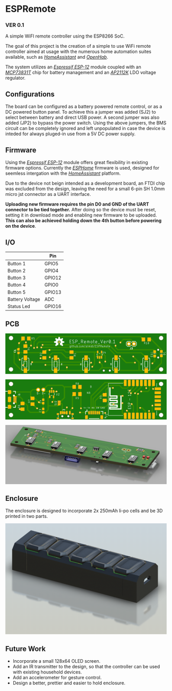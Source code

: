 # ESPRemote
### VER 0.1

A simple WiFI remote controller using the ESP8266 SoC.

The goal of this project is the creation of a simple to use WiFi remote controller aimed at usage with the numerous home automation suites available, such as _[HomeAssistant](https://www.home-assistant.io)_ and _[OpenHab](https://www.openhab.org)_.

The system utilizes an _[Espressif ESP-12](https://docs.platformio.org/en/latest/boards/espressif8266/esp12e.html)_ module coupled with an _[MCP73831T](https://www.google.gr/url?sa=t&rct=j&q=&esrc=s&source=web&cd=1&ved=2ahUKEwiDvMTDpvbgAhXJfFAKHZEMD0UQFjAAegQIChAC&url=https%3A%2F%2Fwww.sparkfun.com%2Fdatasheets%2FPrototyping%2FBatteries%2FMCP73831T.pdf&usg=AOvVaw3YKAY2DJq01YtSUwFzsNai)_ chip for battery management and an _[AP2112K](https://www.google.gr/url?sa=t&rct=j&q=&esrc=s&source=web&cd=1&ved=2ahUKEwjnxLrnpvbgAhUEK1AKHWMBD-AQFjAAegQIChAC&url=https%3A%2F%2Fwww.diodes.com%2Fassets%2FDatasheets%2FAP2112.pdf&usg=AOvVaw2XV2W1VE0JfD3LlF0lkARI)_ LDO voltage regulator.

## Configurations

The board can be configured as a battery powered remote control, or as a DC powered button panel. To achieve this a jumper was added (SJ2) to select between battery and direct USB power. A second jumper was also added (JP2) to bypass the power switch. Using the above jumpers, the BMS circuit can be completely ignored and left unpopulated in case the device is inteded for always pluged-in use from a 5V DC power supply.

## Firmware

Using the _[Espressif ESP-12](https://docs.platformio.org/en/latest/boards/espressif8266/esp12e.html)_ module offers great flexibility in existing firmware options. Currently the _[ESPHome](https://esphome.io/index.html)_ firmware is used, designed for seemless intergation with the _[HomeAssistant](https://www.home-assistant.io)_ platform.

Due to the device not beign intended as a development board, an FTDI chip was excluded from the design, leaving the need for a small 6-pin SH 1.0mm micro jst connector as a UART interface.

**Uploading new firmware requires the pin D0 and GND of the UART connector to be tied together.** After doing so the device must be reset, setting it in download mode and enabling new firmware to be uploaded. **This can also be achieved holding down the 4th button before powering on the device**.

## I/O

|                 | Pin    |
|-----------------|--------|
| Button 1        | GPIO5  |
| Button 2        | GPIO4  |
| Button 3        | GPIO12 |
| Button 4        | GPIO0  |
| Button 5        | GPIO13 |
| Battery Voltage | ADC    |
| Status Led      | GPIO16 |


## PCB

![PCB Top Layer](Images/ESPRemotePCBTop.png    "Top Layer")

![PCB Bottom Layer](Images/ESPRemotePCBBottom.png    "Bottom Layer")

![PCB 3D Model](Images/ESPRemotePCBTopFusion.png    "PCB 3D Model")

## Enclosure

The enclosure is designed to incorporate 2x 250mAh li-po cells and be 3D printed in two parts.

![3D Model](Images/Enclosure.png    "Enclosure 3D Model")

## Future Work

- Incorporate a small 128x64 OLED screen.
- Add an IR transmitter to the design, so that the controller can be used with existing household devices.
- Add an accelerometer for gesture control.
- Design a better, prettier and easier to hold enclosure.